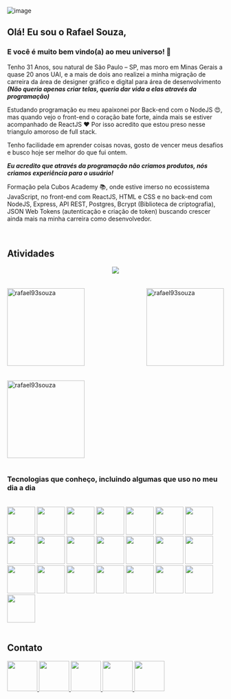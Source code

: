![image](https://f004.backblazeb2.com/file/images-profiles/image/capa.png)
## Olá! Eu sou o Rafael Souza,
### E você é muito bem vindo(a) ao meu universo! 🚀

<p> Tenho 31 Anos, sou natural de São Paulo – SP, mas moro em Minas Gerais a quase 20 anos UAI, e a mais de dois ano realizei a minha migração de carreira da área de designer gráfico e digital para área de desenvolvimento  <strong><i>(Não queria apenas criar telas, queria dar vida a elas através da programação)</i></strong></p>

Estudando programação eu meu apaixonei por Back-end com o NodeJS 😍, mas quando vejo o front-end o coração bate forte, ainda mais se estiver acompanhado de ReactJS ❤ Por isso acredito que estou preso nesse triangulo amoroso de full stack. 

Tenho facilidade em aprender coisas novas, gosto de vencer meus desafios e busco hoje ser melhor do que fui ontem.

<strong><i>Eu acredito que através da programação não criamos produtos, nós criamos experiência para o usuário!</i></strong>

Formação pela Cubos Academy 📚, onde estive imerso no ecossistema JavaScript, no front-end com ReactJS, HTML e CSS e no back-end com NodeJS, Express, API REST, Postgres, Bcrypt (Biblioteca de criptografia), JSON Web Tokens (autenticação e criação de token) buscando crescer ainda mais na minha carreira como desenvolvedor.

</br>

## Atividades
<div align="center">
  <img align="center" src="https://github-readme-activity-graph.vercel.app/graph?username=rafael93souza&bg_color=0d1117&color=2e26fc&line=480f77&point=701cb1&area=true&hide_border=true" />
</div>
<br/><br/>
<div>
  <img align="center" height="180em" src="https://github-readme-streak-stats.herokuapp.com?user=rafael93souza&theme=ambient-gradient&hide_border=true&border_radius=5.2&locale=pt_BR&background=480f77" alt="rafael93souza" />


  <img align="right" height="180em" src="https://github-readme-stats.vercel.app/api/top-langs?username=rafael93souza&show_icons=true&theme=dracula&bg_color=480f77&title_color=fafafa&icon_color=fafafa&locale=en&layout=compact&hide_border=true" alt="rafael93souza" />
</div>
  <br/>
  <br/>
<div align="left">
    <img height="180em" src="https://github-readme-stats.vercel.app/api?username=rafael93souza&show_icons=true&theme=dracula&bg_color=480f77&title_color=fafafa&icon_color=fafafa" alt="rafael93souza" />
</div>
</br>

### Tecnologias que conheço, incluindo algumas que uso no meu dia a dia

</br>

<div >
<img src ="https://f004.backblazeb2.com/file/images-profiles/image/1-icon-novos-html.png" style="width:65px"/> 
<img src ="https://f004.backblazeb2.com/file/images-profiles/image/2-icon-novos-css.png" style="width:65px"/> 
<img src ="https://f004.backblazeb2.com/file/images-profiles/image/2-icon-novos-sass.png" style="width:65px"/> 
<img src ="https://f004.backblazeb2.com/file/images-profiles/image/2-icon-novos-styled.png" style="width:65px"/> 
<img src ="https://f004.backblazeb2.com/file/images-profiles/image/3-icon-novos-ts.png" style="width:65px"/> 
<img src ="https://f004.backblazeb2.com/file/images-profiles/image/3-icon-novos-js.png" style="width:65px"/> 
<img src ="https://f004.backblazeb2.com/file/images-profiles/image/4-icon-novos-nextjs.png" style="width:65px"/> 
<img src ="https://f004.backblazeb2.com/file/images-profiles/image/4-icon-novos-reactjs.png" style="width:65px"/> 
<img src ="https://f004.backblazeb2.com/file/images-profiles/image/5-icon-novos-figma.png" style="width:65px"/> 
<img src ="https://f004.backblazeb2.com/file/images-profiles/image/6-icon-novos-aws.png" style="width:65px"/> 
<img src ="https://f004.backblazeb2.com/file/images-profiles/image/6-icon-novos-docker.png" style="width:65px"/> 
<img src ="https://f004.backblazeb2.com/file/images-profiles/image/6-icon-novos-terraform.png" style="width:65px"/> 
<img src ="https://f004.backblazeb2.com/file/images-profiles/image/6-icon-novos-node.png" style="width:65px"/> 
<img src ="https://f004.backblazeb2.com/file/images-profiles/image/7-icon-novos-sql.png" style="width:65px"/> 
<img src ="https://f004.backblazeb2.com/file/images-profiles/image/8-icon-novos-postgres.png" style="width:65px"/> 
<img src ="https://f004.backblazeb2.com/file/images-profiles/image/9-icon-novos-github.png" style="width:65px"/> 
<img src ="https://f004.backblazeb2.com/file/images-profiles/image/10-icon-novos-git.png" style="width:65px"/> 
<img src ="https://f004.backblazeb2.com/file/images-profiles/image/11-icon-novos-jwr.png" style="width:65px"/> 
<img src ="https://f004.backblazeb2.com/file/images-profiles/image/12-icon-novos-beekeape.png" style="width:65px"/> 
<img src ="https://f004.backblazeb2.com/file/images-profiles/image/13-icon-novos-insomnia.png" style="width:65px"/> 
<img src ="https://f004.backblazeb2.com/file/images-profiles/image/14-icon-novos-vscode.png" style="width:65px"/> 
<img src ="https://f004.backblazeb2.com/file/images-profiles/image/15-icon-novos-prismic.png" style="width:65px"/> 
</div>



</br>

## Contato

<a target="_blank" href="https://www.linkedin.com/in/rafael-souza-dev/"> 
<img src ="https://images-profiles.s3.us-west-004.backblazeb2.com/link-1.png" style="width:70px"/> 
</a>
<a target="_blank" href="mailto:rafael93.souzasfc5@gmail.com"> 
<img src ="https://images-profiles.s3.us-west-004.backblazeb2.com/mail-1.png" style="width:70px"/> 
</a>
<a target="_blank" href="https://wa.me/553192115232"> 
<img src ="https://images-profiles.s3.us-west-004.backblazeb2.com/whats-1.png" style="width:70px"/> 
</a>
<a target="_blank" href="https://www.instagram.com/rsdesignerbh/"> 
<img src ="https://images-profiles.s3.us-west-004.backblazeb2.com/insta-1.png" style="width:70px"/> 
</a>
<a target="_blank" href="https://www.youtube.com/channel/UCyQ7lStYCLwqTRXauOeguJQ"> 
<img src ="https://images-profiles.s3.us-west-004.backblazeb2.com/youtube-1.png" style="width:70px"/> 
</a>
<!--
**rafael93souza/rafael93souza** is a ✨ _special_ ✨ repository because its `README.md` (this file) appears on your GitHub profile.

Here are some ideas to get you started:

- 🔭 I’m currently working on ...
- 🌱 I’m currently learning ...
- 👯 I’m looking to collaborate on ...
- 🤔 I’m looking for help with ...
- 💬 Ask me about ...
- 📫 How to reach me: ...
- 😄 Pronouns: ...
- ⚡ Fun fact: ...
-->
